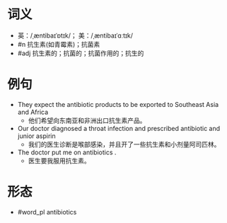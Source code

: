 # 词义
- 英：/ˌæntibaɪˈɒtɪk/； 美：/ˌæntibaɪˈɑːtɪk/
- #n 抗生素(如青霉素)；抗菌素
- #adj 抗生素的；抗菌的；抗菌作用的；抗生的
# 例句
- They expect the antibiotic products to be exported to Southeast Asia and Africa
	- 他们希望向东南亚和非洲出口抗生素产品。
- Our doctor diagnosed a throat infection and prescribed antibiotic and junior aspirin
	- 我们的医生诊断是喉部感染，并且开了一些抗生素和小剂量阿司匹林。
- The doctor put me on antibiotics .
	- 医生要我服用抗生素。
# 形态
- #word_pl antibiotics

